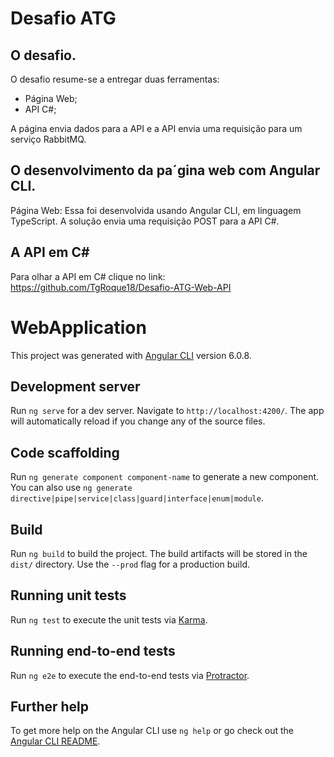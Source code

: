 # Desafio ATG

## O desafio.

O desafio resume-se a entregar duas ferramentas:
- Página Web;
- API C#;

A página envia dados para a API e a API envia uma requisição para um serviço RabbitMQ.

## O desenvolvimento da pa´gina web com Angular CLI.

Página Web:
Essa foi desenvolvida usando Angular CLI, em linguagem TypeScript. A solução envia uma requisição POST para a API C#.

## A API em C#
Para olhar a API em C# clique no link: https://github.com/TgRoque18/Desafio-ATG-Web-API

# WebApplication

This project was generated with [Angular CLI](https://github.com/angular/angular-cli) version 6.0.8.

## Development server

Run `ng serve` for a dev server. Navigate to `http://localhost:4200/`. The app will automatically reload if you change any of the source files.

## Code scaffolding

Run `ng generate component component-name` to generate a new component. You can also use `ng generate directive|pipe|service|class|guard|interface|enum|module`.

## Build

Run `ng build` to build the project. The build artifacts will be stored in the `dist/` directory. Use the `--prod` flag for a production build.

## Running unit tests

Run `ng test` to execute the unit tests via [Karma](https://karma-runner.github.io).

## Running end-to-end tests

Run `ng e2e` to execute the end-to-end tests via [Protractor](http://www.protractortest.org/).

## Further help

To get more help on the Angular CLI use `ng help` or go check out the [Angular CLI README](https://github.com/angular/angular-cli/blob/master/README.md).
